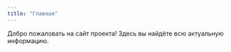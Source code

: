 ```yaml
---
title: "Главная"
---
```

Добро пожаловать на сайт проекта! Здесь вы найдёте всю актуальную информацию.